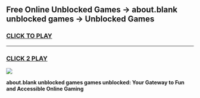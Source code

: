 
## Free Online Unblocked Games → about.blank unblocked games → Unblocked Games
<h3>
<a href="https://premium.freeplayer.one?title=about.blank_unblocked_games&ref=21F">CLICK TO PLAY</a></h3>
<hr>

<h3>
<a href="https://premium.freeplayer.one?title=about.blank_unblocked_games&ref=21F">CLICK 2 PLAY</a>
  
</h3>

<a href="https://premium.freeplayer.one?title=about.blank_unblocked_games&ref=21F/"><img src="https://clearcache.store/games.png"></a>


**about.blank unblocked games games unblocked: Your Gateway to Fun and Accessible Online Gaming**
